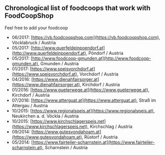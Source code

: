 ## Chronological list of foodcoops that work with FoodCoopShop

Feel free to add your foodcoop

* 06/2017: [https://vb.foodcoopshop.com](https://vb.foodcoopshop.com), Vöcklabruck / Austria
* 05/2017: [http://www.querfeldeinpoendorf.at](http://www.querfeldeinpoendorf.at), Pöndorf / Austria
* 05/2017: [http://www.foodcoop-gmunden.at](http://www.foodcoop-gmunden.at), Gmunden / Austria
* 01/2017: [https://www.speisvorchdorf.at](https://www.speisvorchdorf.at), Vorchdorf / Austria
* 04/2016: [https://www.dienahfairsorger.at](https://www.dienahfairsorger.at), Kirchdorf / Austria
* 01/2016: [https://www.gueterwege.at](https://www.gueterwege.at), Kirchdorf / Austria
* 07/2016: [https://www.atterguat.at](https://www.atterguat.at), Straß im Attergau / Austria
* 10/2015: [https://www.regionalspeis.at](https://www.regionalspeis.at), Neukirchen a. d. Vöckla / Austria
* 10/2015: [https://www.kirchschlagerspeis.net](https://www.kirchschlagerspeis.net), Kirchschlag / Austria
* 09/2014: [https://www.gutesvondahoam.at](https://www.gutesvondahoam.at), Rüstorf / Austria
* 05/2014: [https://www.fairteiler-scharnstein.at](https://www.fairteiler-scharnstein.at), Scharnstein / Austria
